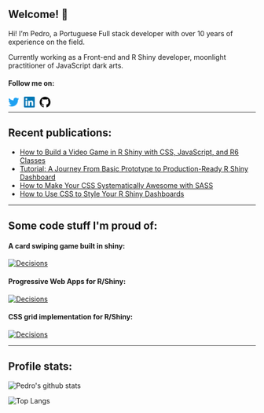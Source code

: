 ## Welcome! 👋

Hi! I’m Pedro, a Portuguese Full stack developer with over 10 years of experience on the field.

Currently working as a Front-end and R Shiny developer, moonlight practitioner of JavaScript dark arts.

#### Follow me on:

[<img style="margin-right:10px" align="left" alt="twitter | Twitter" width="22px" src="https://raw.githubusercontent.com/pedrocoutinhosilva/pedrocoutinhosilva/master/icons/twitter.svg" />](https://twitter.com/sparktuga) [<img style="margin-right:10px" align="left" alt="twitter | LinkedIn" width="22px" src="https://raw.githubusercontent.com/pedrocoutinhosilva/pedrocoutinhosilva/master/icons/linkedin.svg" />](https://www.linkedin.com/in/pedrocoutinhosilva/)
[<img style="margin-right:10px" align="left" alt="github | Github" width="22px" src="https://raw.githubusercontent.com/pedrocoutinhosilva/pedrocoutinhosilva/master/icons/github.svg" />](https://github.com/pedrocoutinhosilva)
</br>

---

## Recent publications:

<!--START_SECTION:blog_feed-->
* [How to Build a Video Game in R Shiny with CSS, JavaScript, and R6 Classes](https:&#x2F;&#x2F;appsilon.com&#x2F;is-it-possible-to-build-a-video-game-in-r-shiny&#x2F;)
* [Tutorial: A Journey From Basic Prototype to Production-Ready R Shiny Dashboard](https:&#x2F;&#x2F;appsilon.com&#x2F;journey-from-basic-prototype-to-production-ready-shiny-dashboard&#x2F;)
* [How to Make Your CSS Systematically Awesome with SASS](https:&#x2F;&#x2F;appsilon.com&#x2F;how-to-make-your-css-awesome-with-sass&#x2F;)
* [How to Use CSS to Style Your R Shiny Dashboards](https:&#x2F;&#x2F;appsilon.com&#x2F;howto-css-and-shiny&#x2F;)
<!--END_SECTION:blog_feed-->

---

## Some code stuff I'm proud of:

#### A card swiping game built in shiny:

[![Decisions](https://github-readme-stats.pedrocoutinhosilva.vercel.app/api/pin/?username=pedrocoutinhosilva&repo=shiny.decisions&theme=graywhite)](https://github.com/pedrocoutinhosilva/shiny.decisions)

#### Progressive Web Apps for R/Shiny:

[![Decisions](https://github-readme-stats.pedrocoutinhosilva.vercel.app/api/pin/?username=pedrocoutinhosilva&repo=shiny.pwa&theme=graywhite)](https://github.com/pedrocoutinhosilva/shiny.pwa)

#### CSS grid implementation for R/Shiny:

[![Decisions](https://github-readme-stats.pedrocoutinhosilva.vercel.app/api/pin/?username=pedrocoutinhosilva&repo=shiny.grid&theme=graywhite)](https://github.com/pedrocoutinhosilva/shiny.grid)

---

## Profile stats:

![Pedro's github stats](https://github-readme-stats.pedrocoutinhosilva.vercel.app/api?username=pedrocoutinhosilva&theme=graywhite&show_icons=true&count_private=true&hide=contribs,issues,prs)

![Top Langs](https://github-readme-stats.pedrocoutinhosilva.vercel.app/api/top-langs/?username=pedrocoutinhosilva&theme=graywhite&layout=compact)
